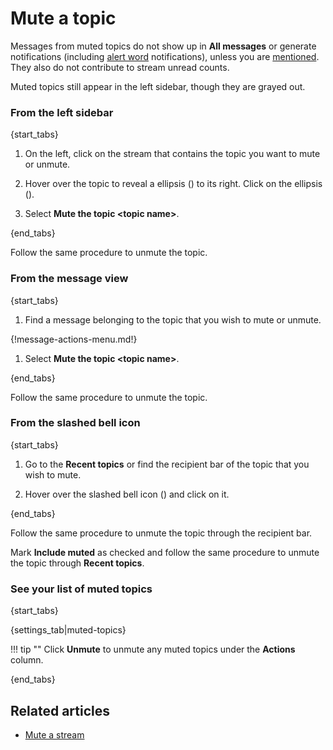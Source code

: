 # Mute a topic

Messages from muted topics do not show up in **All messages** or generate
notifications (including [alert word](/help/add-an-alert-word)
notifications), unless you are
[mentioned](/help/mention-a-user-or-group). They also do not contribute to
stream unread counts.

Muted topics still appear in the left sidebar, though they are grayed out.

### From the left sidebar

{start_tabs}

1. On the left, click on the stream that contains the topic you want to mute or unmute.

2. Hover over the topic to reveal a ellipsis
   (<i class="zulip-icon zulip-icon-ellipsis-v-solid"></i>) to its right.
   Click on the ellipsis (<i class="zulip-icon zulip-icon-ellipsis-v-solid"></i>).

4. Select **Mute the topic <topic name\>**.

{end_tabs}

Follow the same procedure to unmute the topic.

### From the message view

{start_tabs}

1. Find a message belonging to the topic that you wish to mute or unmute.

{!message-actions-menu.md!}

1. Select **Mute the topic <topic name\>**.

{end_tabs}

Follow the same procedure to unmute the topic.

### From the slashed bell icon

{start_tabs}

1. Go to the **Recent topics** or find the recipient bar of the topic that you wish
   to mute.

2. Hover over the slashed bell icon (<i class="fa fa-bell-slash"></i>)
   and click on it.

{end_tabs}

Follow the same procedure to unmute the topic through the recipient bar.

Mark **Include muted** as checked and follow the same procedure to
unmute the topic through **Recent topics**.

### See your list of muted topics

{start_tabs}

{settings_tab|muted-topics}

!!! tip ""
    Click **Unmute** to unmute any muted topics under the **Actions** column.

{end_tabs}

## Related articles

* [Mute a stream](/help/mute-a-stream)
